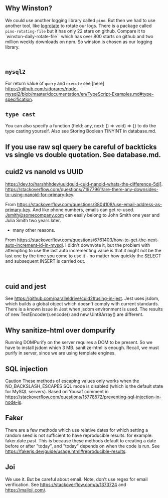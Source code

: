 ## Why Winston?

We could use another logging library called `pino`. But then we had to use another tool, like [logrotate](https://github.com/logrotate/logrotate) to rotate our logs. There is a package called `pino-rotating-file` but it has only 22 stars on github. Compare it to `winston-daily-rotate-file`` which has over 800 starts on github and two million weekly downloads on npm. So winston is chosen as our logging library.  

</br>


## `mysql2`

For return value of `query` and `execute` see [here] https://github.com/sidorares/node-mysql2/blob/master/documentation/en/TypeScript-Examples.md#type-specification.

## `type cast`

You can also specify a function (field: any, next: () => void) => {} to do the type casting yourself.
Also see Storing Boolean TINYINT in database.md.

## If you use raw sql query be careful of backticks vs single vs double quotation. See database.md.


## cuid2 vs nanoId vs UUID


https://dev.to/harshhhdev/uuidguid-cuid-nanoid-whats-the-difference-5dj1.
https://stackoverflow.com/questions/71977961/are-there-any-downsides-to-using-nanoid-for-primary-key.

From https://stackoverflow.com/questions/3804108/use-email-address-as-primary-key.
 And like phone numbers, emails can get re-used. Jsmith@somecompany.com can easily belong to John Smith one year and Julia Smith two years later.
+ many other reasons.

From https://stackoverflow.com/questions/6761403/how-to-get-the-next-auto-increment-id-in-mysql.
I didn't downvote it, but the problem with attempting to use the last auto incrementing value is that it might not be the last one by the time you come to use it - no matter how quickly the SELECT and subsequent INSERT is carried out.

</br>

## cuid and jest
See https://github.com/paralleldrive/cuid2#using-in-jest. Jest uses jsdom, which builds a global object which doesn't comply with current standards. There is a known issue in Jest when jsdom environment is used. The results of new TextEncoder().encode() and new Uint8Array() are different.

## Why sanitize-html over dompurify
Running DOMPurify on the server requires a DOM to be present. So we have to install jsdom which 3 MB. sanitize-html is enough. Recall, we must purify in server, since we are using template engines.


## SQL injection
Caution These methods of escaping values only works when the NO_BACKSLASH_ESCAPES SQL mode is disabled (which is the default state for MySQL servers). Based on  Yousaf comment in https://stackoverflow.com/questions/15778572/preventing-sql-injection-in-node-js.


## Faker 
There are a few methods which use relative dates for which setting a random seed is not sufficient to have reproducible results.  for example: faker.date.past. This is because these methods default to creating a date before or after "today", and "today" depends on when the code is run. See https://fakerjs.dev/guide/usage.html#reproducible-results.


## Joi
We use it. But be careful about email. Note, don't use regex for email verification. See https://stackoverflow.com/a/1373724 and https://mailoji.com/.
